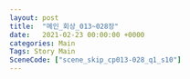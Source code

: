```yaml
---
layout: post
title:  "메인_회상_013~028장"
date:   2021-02-23 00:00:00 +0000
categories: Main
Tags: Story Main
SceneCode: ["scene_skip_cp013-028_q1_s10"]
---
```

